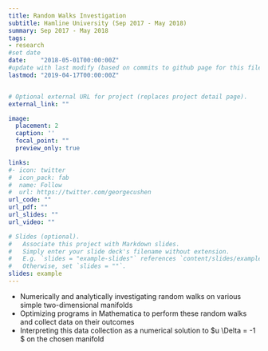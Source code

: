 ```yaml
---
title: Random Walks Investigation 
subtitle: Hamline University (Sep 2017 - May 2018)
summary: Sep 2017 - May 2018
tags:
- research
#set date 
date:    "2018-05-01T00:00:00Z"
#update with last modify (based on commits to github page for this file)
lastmod: "2019-04-17T00:00:00Z"


# Optional external URL for project (replaces project detail page).
external_link: ""

image:
  placement: 2
  caption: ''
  focal_point: ""
  preview_only: true 

links:
#- icon: twitter
#  icon_pack: fab
#  name: Follow
#  url: https://twitter.com/georgecushen
url_code: ""
url_pdf: ""
url_slides: ""
url_video: ""

# Slides (optional).
#   Associate this project with Markdown slides.
#   Simply enter your slide deck's filename without extension.
#   E.g. `slides = "example-slides"` references `content/slides/example-slides.md`.
#   Otherwise, set `slides = ""`.
slides: example
---
```



- Numerically and analytically investigating random walks on various simple two-dimensional
manifolds
- Optimizing programs in Mathematica to perform these random walks and collect data on
their outcomes
- Interpreting this data collection as a numerical solution to $u \Delta = -1 $ on the chosen manifold


